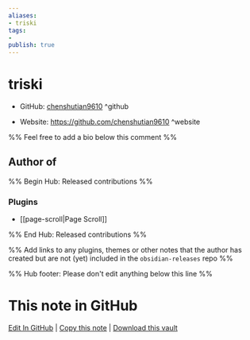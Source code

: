 ```yaml
---
aliases:
- triski
tags:
- 
publish: true
---
```


# triski

- GitHub: [chenshutian9610](https://github.com/chenshutian9610/) ^github
<!-- - Discord: `@` ^discord-->
- Website: <https://github.com/chenshutian9610> ^website
<!-- - [[Publish sites|Publish site]]: <https://> ^publish-->

%% Feel free to add a bio below this comment %%


## Author of

%% Begin Hub: Released contributions %%
### Plugins
- [[page-scroll|Page Scroll]]

%% End Hub: Released contributions %%

%% Add links to any plugins, themes or other notes that the author has created but are not (yet) included in the `obsidian-releases` repo %%

<!--
### Unlisted plugins
-->

<!--
### Others
-->

<!--
## Sponsor this author
-->

<!-- - [[GitHub sponsors]]: [Sponsor @chenshutian9610 on GitHub Sponsors](https://github.com/sponsors/chenshutian9610) ^github-sponsor-->
<!-- - [[Buy me a coffee]]: <https://> ^buy-me-a-coffee-->
<!-- - [[PayPal]]: <https://> ^paypal-->
<!-- - [[Patreon]]: <https://> ^patreon-->

<!--
## Follow this author
-->

<!-- - [[YouTube Channels|On YouTube]]: <https://> ^youtube-->
<!-- - Twitter: <https://> ^twitter-->
<!-- - ... -->

%% Hub footer: Please don't edit anything below this line %%

# This note in GitHub

<span class="git-footer">[Edit In GitHub](https://github.dev/obsidian-community/obsidian-hub/blob/main/01%20-%20Community/People/chenshutian9610.md "git-hub-edit-note") | [Copy this note](https://raw.githubusercontent.com/obsidian-community/obsidian-hub/main/01%20-%20Community/People/chenshutian9610.md "git-hub-copy-note") | [Download this vault](https://github.com/obsidian-community/obsidian-hub/archive/refs/heads/main.zip "git-hub-download-vault") </span>
